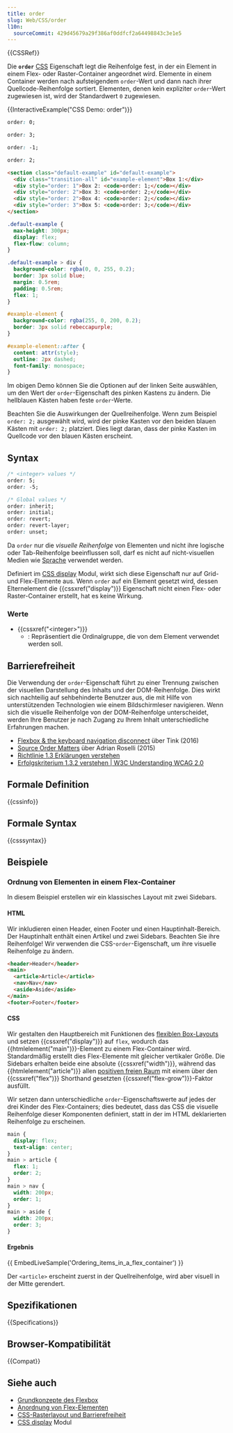 ```yaml
---
title: order
slug: Web/CSS/order
l10n:
  sourceCommit: 429d45679a29f386af0ddfcf2a64498843c3e1e5
---
```


{{CSSRef}}

Die **`order`** [CSS](/de/docs/Web/CSS) Eigenschaft legt die Reihenfolge fest, in der ein Element in einem Flex- oder Raster-Container angeordnet wird. Elemente in einem Container werden nach aufsteigendem `order`-Wert und dann nach ihrer Quellcode-Reihenfolge sortiert. Elementen, denen kein expliziter `order`-Wert zugewiesen ist, wird der Standardwert `0` zugewiesen.

{{InteractiveExample("CSS Demo: order")}}

```css interactive-example-choice
order: 0;
```

```css interactive-example-choice
order: 3;
```

```css interactive-example-choice
order: -1;
```

```css interactive-example-choice
order: 2;
```

```html interactive-example
<section class="default-example" id="default-example">
  <div class="transition-all" id="example-element">Box 1:</div>
  <div style="order: 1">Box 2: <code>order: 1;</code></div>
  <div style="order: 2">Box 3: <code>order: 2;</code></div>
  <div style="order: 2">Box 4: <code>order: 2;</code></div>
  <div style="order: 3">Box 5: <code>order: 3;</code></div>
</section>
```

```css interactive-example
.default-example {
  max-height: 300px;
  display: flex;
  flex-flow: column;
}

.default-example > div {
  background-color: rgba(0, 0, 255, 0.2);
  border: 3px solid blue;
  margin: 0.5rem;
  padding: 0.5rem;
  flex: 1;
}

#example-element {
  background-color: rgba(255, 0, 200, 0.2);
  border: 3px solid rebeccapurple;
}

#example-element::after {
  content: attr(style);
  outline: 2px dashed;
  font-family: monospace;
}
```

Im obigen Demo können Sie die Optionen auf der linken Seite auswählen, um den Wert der `order`-Eigenschaft des pinken Kastens zu ändern. Die hellblauen Kästen haben feste `order`-Werte.

Beachten Sie die Auswirkungen der Quellreihenfolge. Wenn zum Beispiel `order: 2;` ausgewählt wird, wird der pinke Kasten vor den beiden blauen Kästen mit `order: 2;` platziert. Dies liegt daran, dass der pinke Kasten im Quellcode vor den blauen Kästen erscheint.

## Syntax

```css
/* <integer> values */
order: 5;
order: -5;

/* Global values */
order: inherit;
order: initial;
order: revert;
order: revert-layer;
order: unset;
```

Da `order` nur die _visuelle Reihenfolge_ von Elementen und nicht ihre logische oder Tab-Reihenfolge beeinflussen soll, darf es nicht auf nicht-visuellen Medien wie [Sprache](/de/docs/Web/CSS/@media#speech) verwendet werden.

Definiert im [CSS display](/de/docs/Web/CSS/CSS_display) Modul, wirkt sich diese Eigenschaft nur auf Grid- und Flex-Elemente aus. Wenn `order` auf ein Element gesetzt wird, dessen Elternelement die {{cssxref("display")}} Eigenschaft nicht einen Flex- oder Raster-Container erstellt, hat es keine Wirkung.

### Werte

- {{cssxref("&lt;integer&gt;")}}
  - : Repräsentiert die Ordinalgruppe, die von dem Element verwendet werden soll.

## Barrierefreiheit

Die Verwendung der `order`-Eigenschaft führt zu einer Trennung zwischen der visuellen Darstellung des Inhalts und der DOM-Reihenfolge. Dies wirkt sich nachteilig auf sehbehinderte Benutzer aus, die mit Hilfe von unterstützenden Technologien wie einem Bildschirmleser navigieren. Wenn sich die visuelle Reihenfolge von der DOM-Reihenfolge unterscheidet, werden Ihre Benutzer je nach Zugang zu Ihrem Inhalt unterschiedliche Erfahrungen machen.

- [Flexbox & the keyboard navigation disconnect](https://tink.uk/flexbox-the-keyboard-navigation-disconnect/) über Tink (2016)
- [Source Order Matters](https://adrianroselli.com/2015/09/source-order-matters.html) über Adrian Roselli (2015)
- [Richtlinie 1.3 Erklärungen verstehen](/de/docs/Web/Accessibility/Guides/Understanding_WCAG/Perceivable#guideline_1.3_—_create_content_that_can_be_presented_in_different_ways)
- [Erfolgskriterium 1.3.2 verstehen | W3C Understanding WCAG 2.0](https://www.w3.org/TR/UNDERSTANDING-WCAG20/content-structure-separation-sequence.html)

## Formale Definition

{{cssinfo}}

## Formale Syntax

{{csssyntax}}

## Beispiele

### Ordnung von Elementen in einem Flex-Container

In diesem Beispiel erstellen wir ein klassisches Layout mit zwei Sidebars.

#### HTML

Wir inkludieren einen Header, einen Footer und einen Hauptinhalt-Bereich. Der Hauptinhalt enthält einen Artikel und zwei Sidebars. Beachten Sie ihre Reihenfolge! Wir verwenden die CSS-`order`-Eigenschaft, um ihre visuelle Reihenfolge zu ändern.

```html
<header>Header</header>
<main>
  <article>Article</article>
  <nav>Nav</nav>
  <aside>Aside</aside>
</main>
<footer>Footer</footer>
```

#### CSS

Wir gestalten den Hauptbereich mit Funktionen des [flexiblen Box-Layouts](/de/docs/Web/CSS/CSS_flexible_box_layout) und setzen {{cssxref("display")}} auf `flex`, wodurch das {{htmlelement("main")}}-Element zu einem Flex-Container wird. Standardmäßig erstellt dies Flex-Elemente mit gleicher vertikaler Größe. Die Sidebars erhalten beide eine absolute {{cssxref("width")}}, während das {{htmlelement("article")}} allen [positiven freien Raum](/de/docs/Web/CSS/CSS_flexible_box_layout/Controlling_ratios_of_flex_items_along_the_main_axis#positive_and_negative_free_space) mit einem über den {{cssxref("flex")}} Shorthand gesetzten {{cssxref("flex-grow")}}-Faktor ausfüllt.

Wir setzen dann unterschiedliche `order`-Eigenschaftswerte auf jedes der drei Kinder des Flex-Containers; dies bedeutet, dass das CSS die visuelle Reihenfolge dieser Komponenten definiert, statt in der im HTML deklarierten Reihenfolge zu erscheinen.

```css
main {
  display: flex;
  text-align: center;
}
main > article {
  flex: 1;
  order: 2;
}
main > nav {
  width: 200px;
  order: 1;
}
main > aside {
  width: 200px;
  order: 3;
}
```

#### Ergebnis

{{ EmbedLiveSample('Ordering_items_in_a_flex_container') }}

Der `<article>` erscheint zuerst in der Quellreihenfolge, wird aber visuell in der Mitte gerendert.

## Spezifikationen

{{Specifications}}

## Browser-Kompatibilität

{{Compat}}

## Siehe auch

- [Grundkonzepte des Flexbox](/de/docs/Web/CSS/CSS_flexible_box_layout/Basic_concepts_of_flexbox)
- [Anordnung von Flex-Elementen](/de/docs/Web/CSS/CSS_flexible_box_layout/Ordering_flex_items)
- [CSS-Rasterlayout und Barrierefreiheit](/de/docs/Web/CSS/CSS_grid_layout/Grid_layout_and_accessibility)
- [CSS display](/de/docs/Web/CSS/CSS_display) Modul
